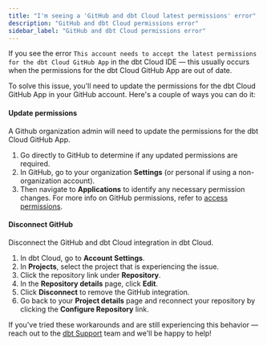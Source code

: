 ```yaml
---
title: "I'm seeing a 'GitHub and dbt Cloud latest permissions' error"
description: "GitHub and dbt Cloud permissions error"
sidebar_label: "GitHub and dbt Cloud permissions error"
---
```


If you see the error `This account needs to accept the latest permissions for the dbt Cloud GitHub App` in the dbt Cloud IDE &mdash; this usually occurs when the permissions for the dbt Cloud GitHub App are out of date.

To solve this issue, you'll need to update the permissions for the dbt Cloud GitHub App in your GitHub account. Here's a couple of ways you can do it:

#### Update permissions

A Github organization admin will need to update the permissions for the dbt Cloud GitHub App.

1. Go directly to GitHub to determine if any updated permissions are required.
2. In GitHub, go to your organization **Settings** (or personal if using a non-organization account).
3. Then navigate to **Applications** to identify any necessary permission changes.
For more info on GitHub permissions, refer to [access permissions](https://docs.github.com/en/get-started/learning-about-github/access-permissions-on-github).

#### Disconnect GitHub

Disconnect the GitHub and dbt Cloud integration in dbt Cloud.

1. In dbt Cloud, go to **Account Settings**.
2. In **Projects**, select the project that is experiencing the issue.
3. Click the repository link under **Repository**.
4. In the **Repository details** page, click **Edit**.
5. Click **Disconnect** to remove the GitHub integration.
6. Go back to your **Project details** page and reconnect your repository by clicking the **Configure Repository** link.

<Lightbox src="/img/repository-details-faq.jpg" title="Disconnect your GitHub connection in the 'Repository details' page."/>

If you've tried these workarounds and are still experiencing this behavior &mdash; reach out to the [dbt Support](mailto:support@getdbt.com) team and we'll be happy to help!
